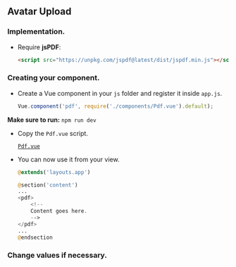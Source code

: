 ## Avatar Upload

### Implementation.

- Require **jsPDF**:

    ```html
    <script src="https://unpkg.com/jspdf@latest/dist/jspdf.min.js"></script>
    ```

### Creating your component.

- Create a Vue component in your `js` folder and register it inside `app.js`.

    ```javascript
    Vue.component('pdf', require('./components/Pdf.vue').default);
    ```

**Make sure to run:** `npm run dev`

- Copy the `Pdf.vue` script.

    [`Pdf.vue`](resources/js/components/Pdf.vue)

- You can now use it from your view.

    ```php
    @extends('layouts.app')

    @section('content')
    ...
    <pdf>
        <!--
        Content goes here.
        -->
    </pdf>
    ...
    @endsection
    ```

### Change values if necessary.
